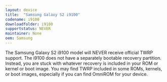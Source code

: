 ```yaml
---
layout: device
title:  "Samsung Galaxy S2 i9100"
codename: i9100
downloadfolder: i9100
supportstatus: NEVER
maintainer: None
oem: Samsung
---
```


The Samsung Galaxy S2 i9100 model will NEVER receive official TWRP support. The i9100 does not have a separately bootable recovery partition. Instead, you are stuck with whatever recovery is included in your ROM or kernel or boot image. You may find TWRP included in some ROMs, kernels, or boot images, especially if you can find OmniROM for your device.
